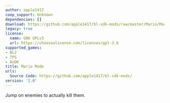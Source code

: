 ```yaml
---
author: apple1417
coop_support: Unknown
dependencies: []
download: https://github.com/apple1417/bl-sdk-mods/raw/master/Mario/Mario.zip
legacy: true
license:
  name: GNU GPLv3
  url: https://choosealicense.com/licenses/gpl-3.0
supported_games:
- BL2
- TPS
- AoDK
title: Mario Mode
urls:
  Source Code: https://github.com/apple1417/bl-sdk-mods/
version: '2.0'
---
```

Jump on enemies to actually kill them.
